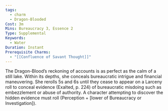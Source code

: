 ```yaml
---
tags:
  - charm
  - Dragon-Blooded
Cost: 3m
Mins: Bureaucracy 3, Essence 2
Type: Supplemental
Keywords:
  - Water
Duration: Instant
Prerequisite Charms:
  - "[[Confluence of Savant Thought]]"
---
```

The Dragon-Blood’s reckoning of accounts is as perfect as the calm of a still lake. Within its depths, she conceals bureaucratic intrigue and financial maneuvering. She rerolls 5s and 6s until they cease to appear on a Larceny roll to conceal evidence (Exalted, p. 224) of bureaucratic misdoing such as embezzlement or abuse of authority. A character attempting to discover the hidden evidence must roll (Perception + [lower of Bureaucracy or Investigation]).
